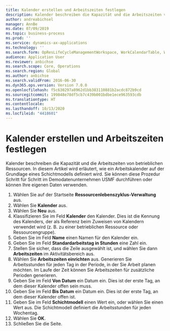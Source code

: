 ```yaml
---
title: Kalender erstellen und Arbeitszeiten festlegen
description: Kalender beschreiben die Kapazität und die Arbeitszeiten von betrieblichen Ressourcen. In diesem Artikel wird erläutert, wie ein Arbeitskalender auf der Grundlage eines Schichtmodells definiert wird.
author: andreabichsel
manager: AnnBe
ms.date: 07/09/2019
ms.topic: business-process
ms.prod: ''
ms.service: dynamics-ax-applications
ms.technology: ''
ms.search.form: OpResLifeCycleManagementWorkspace, WorkCalendarTable, WorkCalendarDate, HcmPersonnelManagementWorkspace, WrkCtrGroupDateCalendar, WrkCtrDateCalendar
audience: Application User
ms.reviewer: anbichse
ms.search.scope: Core, Operations
ms.search.region: Global
ms.author: anbichse
ms.search.validFrom: 2016-06-30
ms.dyn365.ops.version: Version 7.0.0
ms.openlocfilehash: f5c630297a8962d1bb383110881b2acdc872b9cd
ms.sourcegitcommit: 199848e78df5cb7c439b001bdbe1ece963593cdb
ms.translationtype: HT
ms.contentlocale: 
ms.lasthandoff: 10/13/2020
ms.locfileid: "4418601"
---
```

# <a name="create-calendars-and-generate-working-times"></a>Kalender erstellen und Arbeitszeiten festlegen



Kalender beschreiben die Kapazität und die Arbeitszeiten von betrieblichen Ressourcen. In diesem Artikel wird erläutert, wie ein Arbeitskalender auf der Grundlage eines Schichtmodells definiert wird. Sie können diese Prozedur Schritt für Schritt im Demodatenunternehmen USMF durchführen oder können Ihre eigenen Daten verwenden.

1. Wählen Sie auf der Startseite **Ressourcenlebenszyklus-Verwaltung** aus.
2. Wählen Sie **Kalender** aus.
3. Wählen Sie **Neu** aus.
4. Klassifizieren Sie im Feld **Kalender** den Kalender. Dies ist die Kennung des Kalenders, der als Referenz beim Zuweisen von Kalendern verwendet wird (z. B. zu einer betrieblichen Ressource oder Ressourcengruppe).  
5. Geben Sie im Feld **Name** einen Namen für den Kalender ein.
6. Geben Sie im Feld **Standardarbeitstag in Stunden** eine Zahl ein.
7. Stellen Sie sicher, dass die Zeile ausgewählt ist, und wählen Sie dann **Arbeitszeiten** im Aktivitätsbereich aus.
8. Wählen Sie **Arbeitszeiten einrichten** aus. Generieren Sie Arbeitsstunden für jeden Tag in der Periode, in der Sie Arbeit planen möchten. Im Laufe der Zeit können Sie Arbeitszeiten für zusätzliche Perioden generieren.  
9. Geben Sie im Feld **Von Datum** ein Datum ein. Dies ist der erste Tag, an dem dieser Kalender offen sein muss.  
10. Geben Sie im Feld **Bis Datum** ein Datum ein. Dies ist der erste Tag, an dem dieser Kalender offen ist.  
11. Geben Sie im Feld **Schichtmodell** einen Wert ein, oder wählen Sie einen Wert aus. Die Schichtmodell definiert die Arbeitsstunden für jeden Wochentag.  
12. Wählen Sie **OK**.
13. Schließen Sie die Seite.


